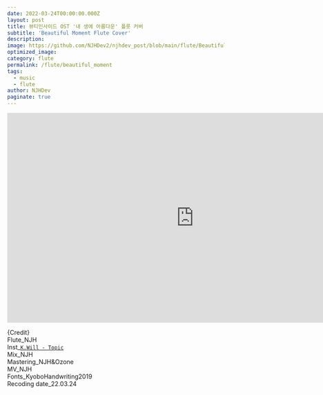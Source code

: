 ```yaml
---
date: 2022-03-24T00:00:00.000Z
layout: post
title: 뷰티인사이드 OST '내 생에 아름다운' 플룻 커버
subtitle: 'Beautiful Moment Flute Cover'
description: 
image: https://github.com/NJHDev2/njhdev_post/blob/main/flute/Beautiful_Moment.jpg?raw=true
optimized_image: 
category: flute
permalink: /flute/beautiful_moment
tags:
  - music
  - flute
author: NJHDev
paginate: true
---
```



<iframe width="864" height="486" src="https://www.youtube.com/embed/4LHFz0I9hjs?autoplay=1&rel=0&modestbranding=1" title="YouTube video player" frameborder="0" allow="accelerometer; autoplay; clipboard-write; encrypted-media; gyroscope; picture-in-picture" allowfullscreen></iframe>


{Credit}
<br/>Flute_NJH
<br/>Inst_[`K.Will - Topic`](https://youtu.be/YnWT9ZW21rY)
<br/>Mix_NJH
<br/>Mastering_NJH&Ozone
<br/>MV_NJH
<br/>Fonts_KyoboHandwriting2019
<br/>Recoding date_22.03.24
